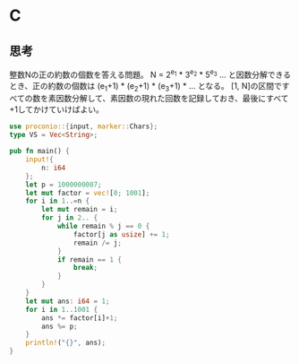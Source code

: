 # C
## 思考
整数Nの正の約数の個数を答える問題。
N = 2<sup>e<sub>1</sub></sup> * 3<sup>e<sub>2</sub></sup> * 5<sup>e<sub>3</sub></sup> ...
と因数分解できるとき、正の約数の個数は
(e<sub>1</sub>+1) * (e<sub>2</sub>+1) * (e<sub>3</sub>+1) * ...
となる。
[1, N]の区間ですべての数を素因数分解して、素因数の現れた回数を記録しておき、最後にすべて+1してかけていけばよい。
```rust
use proconio::{input, marker::Chars};
type VS = Vec<String>;

pub fn main() {
    input!{
        n: i64
    };
    let p = 1000000007;
    let mut factor = vec![0; 1001];
    for i in 1..=n {
        let mut remain = i;
        for j in 2.. {
            while remain % j == 0 {
                factor[j as usize] += 1;
                remain /= j;
            }
            if remain == 1 {
                break;
            }
        }
    }
    let mut ans: i64 = 1;
    for i in 1..1001 {
        ans *= factor[i]+1;
        ans %= p;
    }
    println!("{}", ans);
}
```